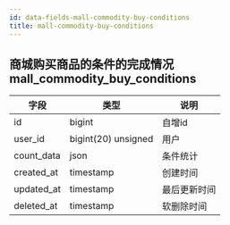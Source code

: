 ```yaml
---
id: data-fields-mall-commodity-buy-conditions
title: mall-commodity-buy-conditions
---
```


## 商城购买商品的条件的完成情况 mall_commodity_buy_conditions

| 字段 | 类型 | 说明 |
| ------ | ------ | ------ |
| id | bigint | 自增id |
| user_id | bigint(20) unsigned | 用户 |
| count_data | json | 条件统计 |
| created_at | timestamp | 创建时间 |
| updated_at | timestamp | 最后更新时间 |
| deleted_at | timestamp | 软删除时间 |